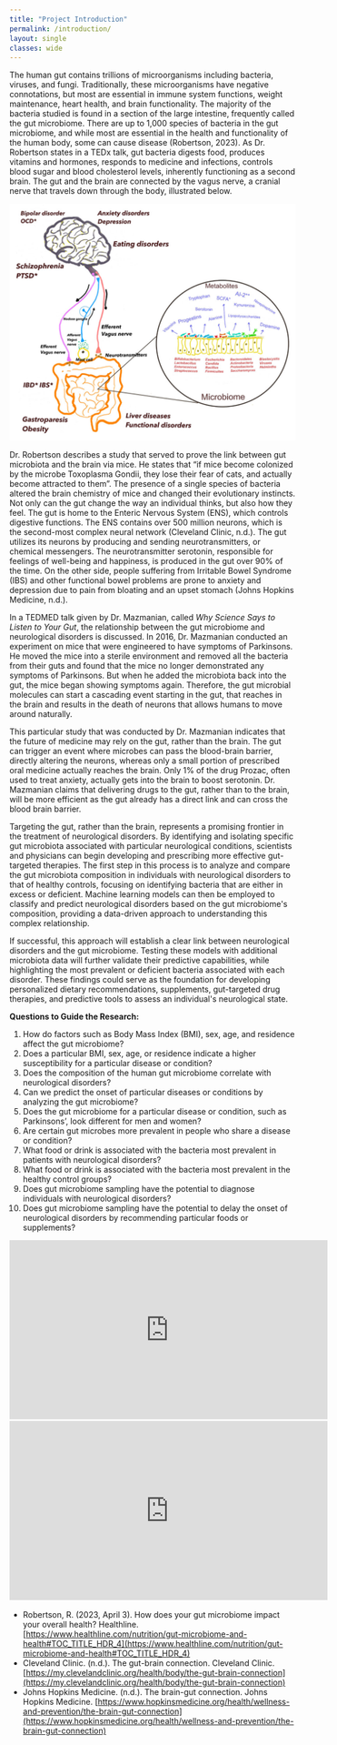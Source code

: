 ```yaml
---
title: "Project Introduction" 
permalink: /introduction/
layout: single
classes: wide
---
```


The human gut contains trillions of microorganisms including bacteria, viruses, and fungi. Traditionally, these microorganisms have negative connotations, but most are essential in immune system functions, weight maintenance, heart health, and brain functionality. The majority of the bacteria studied is found in a section of the large intestine, frequently called the gut microbiome. There are up to 1,000 species of bacteria in the gut microbiome, and while most are essential in the health and functionality of the human body, some can cause disease (Robertson, 2023). As Dr. Robertson states in a TEDx talk, gut bacteria digests food, produces vitamins and hormones, responds to medicine and infections, controls blood sugar and blood cholesterol levels, inherently functioning as a second brain. The gut and the brain are connected by the vagus nerve, a cranial nerve that travels down through the body, illustrated below. 

![Gut-Brain Axis](/assets/images/gutbrain-axis.jpg) 

Dr. Robertson describes a study that served to prove the link between gut microbiota and the brain via mice. He states that “if mice become colonized by the microbe Toxoplasma Gondii, they lose their fear of cats, and actually become attracted to them”. The presence of a single species of bacteria altered the brain chemistry of mice and changed their evolutionary instincts. Not only can the gut change the way an individual thinks, but also how they feel. The gut is home to the Enteric Nervous System (ENS), which controls digestive functions. The ENS contains over 500 million neurons, which is the second-most complex neural network (Cleveland Clinic, n.d.). The gut utilizes its neurons by producing and sending neurotransmitters, or chemical messengers. The neurotransmitter serotonin, responsible for feelings of well-being and happiness, is produced in the gut over 90% of the time. On the other side, people suffering from Irritable Bowel Syndrome (IBS) and other functional bowel problems are prone to anxiety and depression due to pain from bloating and an upset stomach (Johns Hopkins Medicine, n.d.). 

In a TEDMED talk given by Dr. Mazmanian, called *Why Science Says to Listen to Your Gut*, the relationship between the gut microbiome and neurological disorders is discussed. In 2016, Dr. Mazmanian conducted an experiment on mice that were engineered to have symptoms of Parkinsons. He moved the mice into a sterile environment and removed all the bacteria from their guts and found that the mice no longer demonstrated any symptoms of Parkinsons. But when he added the microbiota back into the gut, the mice began showing symptoms again. Therefore, the gut microbial molecules can start a cascading event starting in the gut, that reaches in the brain and results in the death of neurons that allows humans to move around naturally. 

This particular study that was conducted by Dr. Mazmanian indicates that the future of medicine may rely on the gut, rather than the brain. The gut can trigger an event where microbes can pass the blood-brain barrier, directly altering the neurons, whereas only a small portion of prescribed oral medicine actually reaches the brain. Only 1% of the drug Prozac, often used to treat anxiety, actually gets into the brain to boost serotonin. Dr. Mazmanian claims that delivering drugs to the gut, rather than to the brain, will be more efficient as the gut already has a direct link and can cross the blood brain barrier. 

Targeting the gut, rather than the brain, represents a promising frontier in the treatment of neurological disorders. By identifying and isolating specific gut microbiota associated with particular neurological conditions, scientists and physicians can begin developing and prescribing more effective gut-targeted therapies. The first step in this process is to analyze and compare the gut microbiota composition in individuals with neurological disorders to that of healthy controls, focusing on identifying bacteria that are either in excess or deficient. Machine learning models can then be employed to classify and predict neurological disorders based on the gut microbiome's composition, providing a data-driven approach to understanding this complex relationship.

If successful, this approach will establish a clear link between neurological disorders and the gut microbiome. Testing these models with additional microbiota data will further validate their predictive capabilities, while highlighting the most prevalent or deficient bacteria associated with each disorder. These findings could serve as the foundation for developing personalized dietary recommendations, supplements, gut-targeted drug therapies, and predictive tools to assess an individual's neurological state.



**Questions to Guide the Research:** 

1. How do factors such as Body Mass Index (BMI), sex, age, and residence affect the gut microbiome?
2. Does a particular BMI, sex, age, or residence indicate a higher susceptibility for a particular disease or condition?
3. Does the composition of the human gut microbiome correlate with neurological disorders?
4. Can we predict the onset of particular diseases or conditions by analyzing the gut microbiome?
5. Does the gut microbiome for a particular disease or condition, such as Parkinsons’, look different for men and women?
6. Are certain gut microbes more prevalent in people who share a disease or condition?
7. What food or drink is associated with the bacteria most prevalent in patients with neurological disorders?
8. What food or drink is associated with the bacteria most prevalent in the healthy control groups?
9. Does gut microbiome sampling have the potential to diagnose individuals with neurological disorders?
10. Does gut microbiome sampling have the potential to delay the onset of neurological disorders by recommending particular foods or supplements?


<iframe width="560" height="315" src="https://www.youtube.com/embed/awtmTJW9ic8?si=VwBt2OGeoaskghww" title="YouTube video player" frameborder="0" allow="accelerometer; autoplay; clipboard-write; encrypted-media; gyroscope; picture-in-picture; web-share" referrerpolicy="strict-origin-when-cross-origin" allowfullscreen></iframe>

<iframe width="560" height="315" src="https://www.youtube.com/embed/yEbAUN0ZhLU?si=Aak1lubo-X7KI9GY" title="YouTube video player" frameborder="0" allow="accelerometer; autoplay; clipboard-write; encrypted-media; gyroscope; picture-in-picture; web-share" referrerpolicy="strict-origin-when-cross-origin" allowfullscreen></iframe>


- Robertson, R. (2023, April 3). How does your gut microbiome impact your overall health? Healthline. [https://www.healthline.com/nutrition/gut-microbiome-and-health#TOC_TITLE_HDR_4](https://www.healthline.com/nutrition/gut-microbiome-and-health#TOC_TITLE_HDR_4)
- Cleveland Clinic. (n.d.). The gut-brain connection. Cleveland Clinic. [https://my.clevelandclinic.org/health/body/the-gut-brain-connection](https://my.clevelandclinic.org/health/body/the-gut-brain-connection)
- Johns Hopkins Medicine. (n.d.). The brain-gut connection. Johns Hopkins Medicine. [https://www.hopkinsmedicine.org/health/wellness-and-prevention/the-brain-gut-connection](https://www.hopkinsmedicine.org/health/wellness-and-prevention/the-brain-gut-connection)

